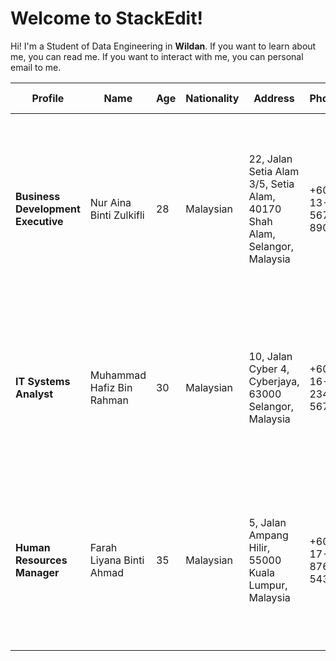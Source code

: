# Welcome to StackEdit!

Hi! I'm a Student of Data Engineering in **Wildan**. If you want to learn about me, you can read me. If you want to interact with me, you can personal email to me.


| **Profile** | **Name** | **Age** | **Nationality** | **Address** | **Phone** | **Email** | **LinkedIn** | **Professional Summary** | **Education** | **Work Experience** | **Skills** | **Languages** | **Salary Expectation** |
|------------|---------|-------|---------------|---------|-------|-------|----------|----------------------|------------|---------------|--------|-----------|-------------------|
| **Business Development Executive** | Nur Aina Binti Zulkifli | 28 | Malaysian | 22, Jalan Setia Alam 3/5, Setia Alam, 40170 Shah Alam, Selangor, Malaysia | +60 13-567 8901 | aina.zulkifli@example.com | [linkedin.com/in/nuraina](#) | Dynamic Business Development Executive with 5 years of experience in client acquisition, relationship management, and strategic sales planning. | Bachelor of Business Administration (Hons) in International Business, UiTM (2018) | - Business Development Executive, DEF Solutions Sdn Bhd (2019–Present)  <br> - Sales Executive, KLM Industries Sdn Bhd (2018–2019) | Client Relationship Management, Sales Strategy Development, Negotiation & Persuasion | Malay (Native), English (Fluent) | RM5,500 – RM7,000 per month |
| **IT Systems Analyst** | Muhammad Hafiz Bin Rahman | 30 | Malaysian | 10, Jalan Cyber 4, Cyberjaya, 63000 Selangor, Malaysia | +60 16-234 5678 | hafiz.rahman@example.com | [linkedin.com/in/mhafizrahman](#) | Experienced IT Systems Analyst with 7 years in system design, troubleshooting, and IT infrastructure management. | Bachelor of Computer Science (Hons), UPM (2015) | - IT Systems Analyst, TechInnovate Solutions Sdn Bhd (2018–Present) <br> - Junior IT Analyst, NextGen Systems Sdn Bhd (2015–2018) | System Analysis & Design, IT Project Management, Cybersecurity Protocols | Malay (Native), English (Fluent) | RM6,500 – RM8,500 per month |
| **Human Resources Manager** | Farah Liyana Binti Ahmad | 35 | Malaysian | 5, Jalan Ampang Hilir, 55000 Kuala Lumpur, Malaysia | +60 17-876 5432 | farah.ahmad@example.com | [linkedin.com/in/farahliyana](#) | Strategic Human Resources Manager with 10 years of experience in talent acquisition, employee relations, and organizational development. | Master’s in Human Resource Management, UKM (2014) | - Human Resources Manager, GlobalCorp Sdn Bhd (2017–Present) <br> - HR Executive, ABC Enterprises Sdn Bhd (2014–2017) | Talent Acquisition & Retention, Employee Training & Development, HR Policy Implementation | Malay (Native), English (Fluent) | RM8,000 – RM11,000 per month |

